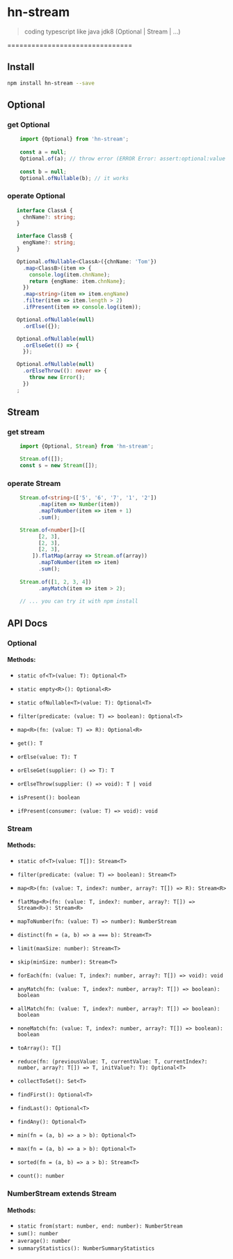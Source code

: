 # hn-stream

> coding typescript like java jdk8 (Optional | Stream | ...)

===============================

## Install
```bash
npm install hn-stream --save
```

## Optional

### get Optional

```typescript
    import {Optional} from 'hn-stream';
    
    const a = null;
    Optional.of(a); // throw error (ERROR Error: assert:optional:value can not be null)
    
    const b = null;
    Optional.ofNullable(b); // it works
```

### operate Optional
 ```typescript
    interface ClassA {
      chnName?: string;
    }

    interface ClassB {
      engName?: string;
    }

    Optional.ofNullable<ClassA>({chnName: 'Tom'})
      .map<ClassB>(item => {
        console.log(item.chnName);
        return {engName: item.chnName};
      })
      .map<string>(item => item.engName)
      .filter(item => item.length > 2)
      .ifPresent(item => console.log(item));

    Optional.ofNullable(null)
      .orElse({});

    Optional.ofNullable(null)
      .orElseGet(() => {
      });

    Optional.ofNullable(null)
      .orElseThrow((): never => {
        throw new Error();
      })
    ;
 ```  
 
 ## Stream
 
### get stream

```typescript
    import {Optional, Stream} from 'hn-stream';

    Stream.of([]);
    const s = new Stream([]);
```

### operate Stream

```typescript
    Stream.of<string>(['5', '6', '7', '1', '2'])
          .map(item => Number(item))
          .mapToNumber(item => item + 1)
          .sum();

    Stream.of<number[]>([
          [2, 3],
          [2, 3],
          [2, 3],
        ]).flatMap(array => Stream.of(array))
          .mapToNumber(item => item)
          .sum();
    
    Stream.of([1, 2, 3, 4])
          .anyMatch(item => item > 2);
    
    // ... you can try it with npm install
```   

## API Docs

### Optional

#### Methods:
- `static of<T>(value: T): Optional<T>`
- `static empty<R>(): Optional<R>`
- `static ofNullable<T>(value: T): Optional<T>`

- `filter(predicate: (value: T) => boolean): Optional<T> `
- `map<R>(fn: (value: T) => R): Optional<R> `
- `get(): T `
- `orElse(value: T): T `
- `orElseGet(supplier: () => T): T`
- `orElseThrow(supplier: () => void): T | void`
- `isPresent(): boolean`
- `ifPresent(consumer: (value: T) => void): void`

### Stream

#### Methods:
- `static of<T>(value: T[]): Stream<T>`

- `filter(predicate: (value: T) => boolean): Stream<T>`
- `map<R>(fn: (value: T, index?: number, array?: T[]) => R): Stream<R>`
- `flatMap<R>(fn: (value: T, index?: number, array?: T[]) => Stream<R>): Stream<R>`
- `mapToNumber(fn: (value: T) => number): NumberStream`
- `distinct(fn = (a, b) => a === b): Stream<T>`
- `limit(maxSize: number): Stream<T>`
- `skip(minSize: number): Stream<T>`
- `forEach(fn: (value: T, index?: number, array?: T[]) => void): void`
- `anyMatch(fn: (value: T, index?: number, array?: T[]) => boolean): boolean`
- `allMatch(fn: (value: T, index?: number, array?: T[]) => boolean): boolean`
- `noneMatch(fn: (value: T, index?: number, array?: T[]) => boolean): boolean`
- `toArray(): T[]`
- `reduce(fn: (previousValue: T, currentValue: T, currentIndex?: number, array?: T[]) => T, initValue?: T): Optional<T>`
- `collectToSet(): Set<T>`
- `findFirst(): Optional<T>`
- `findLast(): Optional<T>`
- `findAny(): Optional<T>`
- `min(fn = (a, b) => a > b): Optional<T>`
- `max(fn = (a, b) => a > b): Optional<T>`
- `sorted(fn = (a, b) => a > b): Stream<T>`
- `count(): number`



### NumberStream extends Stream<number>

#### Methods:
- `static from(start: number, end: number): NumberStream`
- `sum(): number`
- `average(): number`
- `summaryStatistics(): NumberSummaryStatistics`

